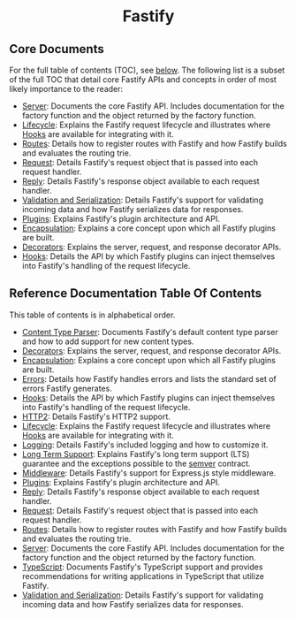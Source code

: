 <h1 align="center">Fastify</h1>

## Core Documents
<a id="reference-core-docs"></a>

For the full table of contents (TOC), see [below](#reference-toc). The following
list is a subset of the full TOC that detail core Fastify APIs and concepts in
order of most likely importance to the reader:

+ [Server](./Server.md): Documents the core Fastify API. Includes documentation
  for the factory function and the object returned by the factory function.
+ [Lifecycle](./Lifecycle.md): Explains the Fastify request lifecycle and
  illustrates where [Hooks](./Hooks.md) are available for integrating with it.
+ [Routes](./Routes.md): Details how to register routes with Fastify and how
  Fastify builds and evaluates the routing trie.
+ [Request](./Request.md): Details Fastify's request object that is passed into
  each request handler.
+ [Reply](./Reply.md): Details Fastify's response object available to each
  request handler.
+ [Validation and Serialization](./Validation-and-Serialization.md): Details
  Fastify's support for validating incoming data and how Fastify serializes data
  for responses.
+ [Plugins](./Plugins.md): Explains Fastify's plugin architecture and API.
+ [Encapsulation](./Encapsulation.md): Explains a core concept upon which all
  Fastify plugins are built.
+ [Decorators](./Decorators.md): Explains the server, request, and response
  decorator APIs.
+ [Hooks](./Hooks.md): Details the API by which Fastify plugins can inject
  themselves into Fastify's handling of the request lifecycle.


## Reference Documentation Table Of Contents
<a id="reference-toc"></a>

This table of contents is in alphabetical order.

+ [Content Type Parser](./ContentTypeParser.md): Documents Fastify's default
  content type parser and how to add support for new content types.
+ [Decorators](./Decorators.md): Explains the server, request, and response
  decorator APIs.
+ [Encapsulation](./Encapsulation.md): Explains a core concept upon which all
  Fastify plugins are built.
+ [Errors](./Errors.md): Details how Fastify handles errors and lists the
  standard set of errors Fastify generates.
+ [Hooks](./Hooks.md): Details the API by which Fastify plugins can inject
  themselves into Fastify's handling of the request lifecycle.
+ [HTTP2](/./HTTP2.md): Details Fastify's HTTP2 support.
+ [Lifecycle](./Lifecycle.md): Explains the Fastify request lifecycle and
  illustrates where [Hooks](./Hooks.md) are available for integrating with it.
+ [Logging](./Logging.md): Details Fastify's included logging and how to
  customize it.
+ [Long Term Support](./LTS.md): Explains Fastify's long term support (LTS)
  guarantee and the exceptions possible to the [semver](https://semver.org)
  contract.
+ [Middleware](./Middleware.md): Details Fastify's support for Express.js style
  middleware.
+ [Plugins](./Plugins.md): Explains Fastify's plugin architecture and API.
+ [Reply](./Reply.md): Details Fastify's response object available to each
  request handler.
+ [Request](./Request.md): Details Fastify's request object that is passed into
  each request handler.
+ [Routes](./Routes.md): Details how to register routes with Fastify and how
  Fastify builds and evaluates the routing trie.
+ [Server](./Server.md): Documents the core Fastify API. Includes documentation
  for the factory function and the object returned by the factory function.
+ [TypeScript](./TypeScript.md): Documents Fastify's TypeScript support and
  provides recommendations for writing applications in TypeScript that utilize
  Fastify.
+ [Validation and Serialization](./Validation-and-Serialization.md): Details
  Fastify's support for validating incoming data and how Fastify serializes data
  for responses.

